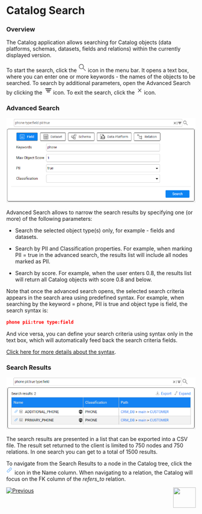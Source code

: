 <web>

# Catalog Search

### Overview

The Catalog application allows searching for Catalog objects (data platforms, schemas, datasets, fields and relations) within the currently displayed version. 

To start the search, click the ![](images/search.png) icon in the menu bar. It opens a text box, where you can enter one or more keywords - the names of the objects to be searched. To search by additional parameters, open the Advanced Search by clicking the ![](images/advanced.png) icon. To exit the search, click the ![](images/close.png) icon.

### Advanced Search

<img src="images/advanced_search.png" style="zoom:75%;" />

Advanced Search allows to narrow the search results by specifying one (or more) of the following parameters:

* Search the selected object type(s) only, for example - fields and datasets. 

* Search by PII and Classification properties. For example, when marking PII = true in the advanced search, the results list will include all nodes marked as PII.

* Search by score. For example, when the user enters 0.8,  the results list will return all Catalog objects with score 0.8 and below.

Note that once the advanced search opens, the selected search criteria appears in the search area using predefined syntax. For example, when searching by the keyword = phone, PII is true and object type is field, the search syntax is:

~~~json
phone pii:true type:field
~~~

And vice versa, you can define your search criteria using syntax only in the text box, which will automatically feed back the search criteria fields. 

[Click here for more details about the syntax](10_catalog_APIs.md#search-catalog).

### Search Results

<img src="images/search_results.png" style="zoom:75%;" />

The search results are presented in a list that can be exported into a CSV file. The result set returned to the client is limited to 750 nodes and 750 relations. In one search you can get to a total of 1500 results.

To navigate from the Search Results to a node in the Catalog tree, click the ![](images/link.png) icon in the Name column. When navigating to a relation, the Catalog will focus on the FK column of the *refers_to* relation.





[![Previous](/articles/images/Previous.png)](07_manual_overrides.md)[<img align="right" width="60" height="54" src="/articles/images/Next.png">](09_build_artifacts.md) 

</web>
